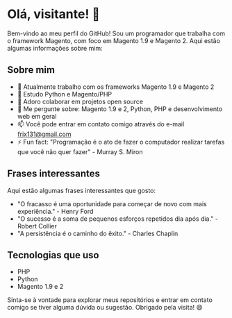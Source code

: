 # Olá, visitante! 👋

Bem-vindo ao meu perfil do GitHub! Sou um programador que trabalha com o framework Magento, com foco em Magento 1.9 e Magento 2. Aqui estão algumas informações sobre mim:

## Sobre mim

- 🔭 Atualmente trabalho com os frameworks Magento 1.9 e Magento 2
- 🌱 Estudo Python e Magento/PHP
- 👯 Adoro colaborar em projetos open source
- 💬 Me pergunte sobre: Magento 1.9 e 2, Python, PHP e desenvolvimento web em geral
- 📫 Você pode entrar em contato comigo através do e-mail frix131@gmail.com
- ⚡ Fun fact: "Programação é o ato de fazer o computador realizar tarefas que você não quer fazer" - Murray S. Miron

## Frases interessantes

Aqui estão algumas frases interessantes que gosto:

- "O fracasso é uma oportunidade para começar de novo com mais experiência." - Henry Ford
- "O sucesso é a soma de pequenos esforços repetidos dia após dia." - Robert Collier
- "A persistência é o caminho do êxito." - Charles Chaplin

## Tecnologias que uso

- PHP
- Python
- Magento 1.9 e 2

Sinta-se à vontade para explorar meus repositórios e entrar em contato comigo se tiver alguma dúvida ou sugestão. Obrigado pela visita! 😄

